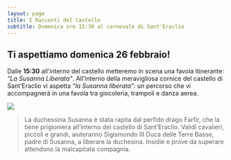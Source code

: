 ```yaml
---
layout: page
title: I Racconti del Castello
subtitle: Domenica ore 15:30 al carnevale di Sant'Eraclio
---
```


## Ti aspettiamo domenica 26 febbraio!

Dalle **15:30** all'interno del castello metteremo in scena una favola itinerante: *"La Susanna Liberata"*.
All’interno della meravigliosa cornice del castello di Sant’Eraclio vi aspetta *“la Susanna liberata”*: un percorso che vi accompagnerà in una favola tra giocoleria, trampoli e danza aerea.

<div class="row">
<div class="col-sm-12"><img src="{{ site.baseurl }}/img/carnevale_2017_foto_1.jpg" /></div>
</div>


> La duchessina Susanna è stata rapita dal perfido drago Farfir, che la tiene prigioniera all’interno del castello di Sant’Eraclio. Validi cavalieri, piccoli e grandi, aiuteranno Sigismondo III Duca delle Terre Basse, padre di Susanna, a liberare la duchesina. Insidie e prove da superare attendono la malcapitata compagnia.
